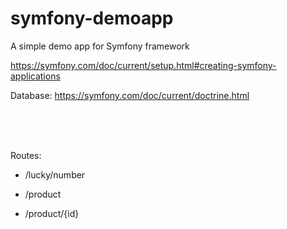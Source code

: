 # symfony-demoapp

A simple demo app for Symfony framework

https://symfony.com/doc/current/setup.html#creating-symfony-applications

Database:
https://symfony.com/doc/current/doctrine.html


<br/><br/><br/>


Routes:

- /lucky/number

- /product

- /product/{id}

